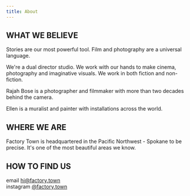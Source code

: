 ```yaml
---
title: About
---
```


## WHAT WE BELIEVE

Stories are our most powerful tool. Film and photography are a universal language. 

We're a dual director studio. We work with our hands to make cinema, photography and  imaginative visuals. We work in both fiction and non-fiction.

Rajah Bose is a photographer and filmmaker with more than two decades behind the camera.

Ellen is a muralist and painter with installations across the world.

## WHERE WE ARE

Factory Town is headquartered in the Pacific Northwest - Spokane to be precise.
It's one of the most beautiful areas we know.

## HOW TO FIND US

email  [hi@factory.town](hi@factory.town)\
instagram [@factory.town](http://instagram.com/factory.town)